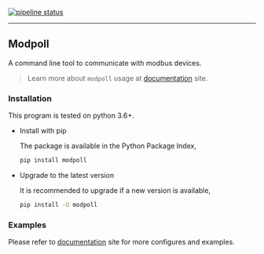 [![pipeline status](https://gitlab.com/helloysd/modpoll/badges/master/pipeline.svg)](https://gitlab.com/helloysd/modpoll/-/commits/master)

---

## Modpoll

A command line tool to communicate with modbus devices.

> Learn more about `modpoll` usage at [documentation](https://pages.gitlab.io/modpoll) site. 


### Installation

This program is tested on python 3.6+.

- Install with pip

  The package is available in the Python Package Index, 

  ```bash
  pip install modpoll
  ```

- Upgrade to the latest version

  It is recommended to upgrade if a new version is available,

  ```bash
  pip install -U modpoll
  ```

### Examples

Please refer to [documentation](https://pages.gitlab.io/modpoll) site for more configures and examples.
